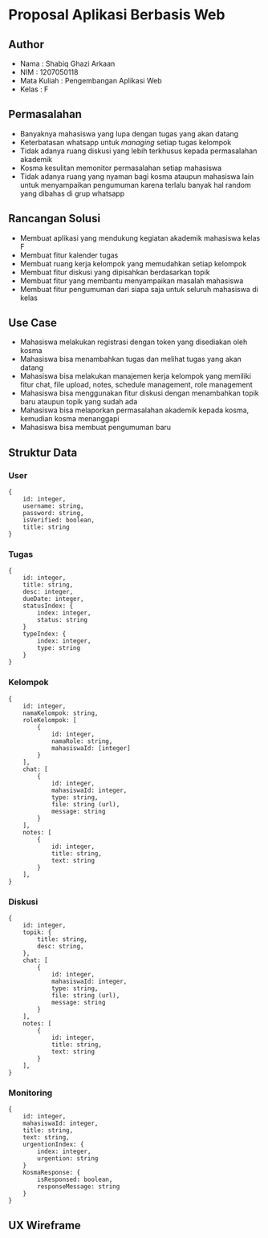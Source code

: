 # Proposal Aplikasi Berbasis Web

## Author
- Nama : Shabiq Ghazi Arkaan
- NIM : 1207050118
- Mata Kuliah : Pengembangan Aplikasi Web
- Kelas : F

## Permasalahan
- Banyaknya mahasiswa yang lupa dengan tugas yang akan datang
- Keterbatasan whatsapp untuk <i>managing</i> setiap tugas kelompok
- Tidak adanya ruang diskusi yang lebih terkhusus kepada permasalahan akademik
- Kosma kesulitan memonitor permasalahan setiap mahasiswa
- Tidak adanya ruang yang nyaman bagi kosma ataupun mahasiswa lain untuk menyampaikan pengumuman karena terlalu banyak hal random yang dibahas di grup whatsapp

## Rancangan Solusi
- Membuat aplikasi yang mendukung kegiatan akademik mahasiswa kelas F
- Membuat fitur kalender tugas
- Membuat ruang kerja kelompok yang memudahkan setiap kelompok
- Membuat fitur diskusi yang dipisahkan berdasarkan topik
- Membuat fitur yang membantu menyampaikan masalah mahasiswa
- Membuat fitur pengumuman dari siapa saja untuk seluruh mahasiswa di kelas

## Use Case
- Mahasiswa melakukan registrasi dengan token yang disediakan oleh kosma
- Mahasiswa bisa menambahkan tugas dan melihat tugas yang akan datang
- Mahasiswa bisa melakukan manajemen kerja kelompok yang memiliki fitur chat, file upload, notes, schedule management, role management
- Mahasiswa bisa menggunakan fitur diskusi dengan menambahkan topik baru ataupun topik yang sudah ada
- Mahasiswa bisa melaporkan permasalahan akademik kepada kosma, kemudian kosma menanggapi
- Mahasiswa bisa membuat pengumuman baru

## Struktur Data
###  User
	{
		id: integer,
		username: string,
		password: string,
		isVerified: boolean,
		title: string
	}

### Tugas
	{
		id: integer,
		title: string,
		desc: integer,
		dueDate: integer,
		statusIndex: {
			index: integer,
			status: string
		}
		typeIndex: {
			index: integer,
			type: string
		}
	}
###  Kelompok
	{
		id: integer,
		namaKelompok: string,
		roleKelompok: [
			{
				id: integer,
				namaRole: string,
				mahasiswaId: [integer]
			}
		],
		chat: [
			{
				id: integer,
				mahasiswaId: integer,
				type: string,
				file: string (url),
				message: string
			}
		],
		notes: [
			{
				id: integer,
				title: string,
				text: string
			}
		],
	}
### Diskusi
	{
		id: integer,
		topik: {
			title: string,
			desc: string,
		},
		chat: [
			{
				id: integer,
				mahasiswaId: integer,
				type: string,
				file: string (url),
				message: string
			}
		],
		notes: [
			{
				id: integer,
				title: string,
				text: string
			}
		],
	}
### Monitoring
	{
		id: integer,
		mahasiswaId: integer,
		title: string,
		text: string,
		urgentionIndex: {
			index: integer,
			urgention: string
		}
		KosmaResponse: {
			isResponsed: boolean,
			responseMessage: string
		}
	}
## UX Wireframe

